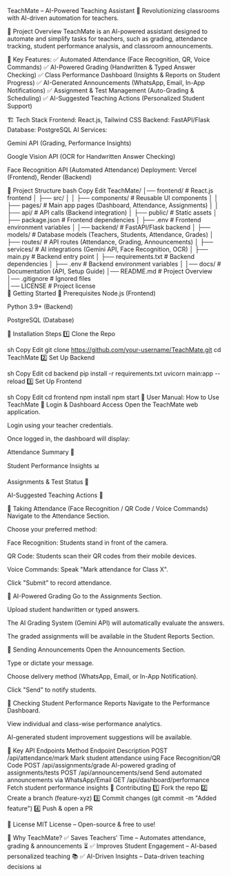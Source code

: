 TeachMate – AI-Powered Teaching Assistant
🚀 Revolutionizing classrooms with AI-driven automation for teachers.

📌 Project Overview
TeachMate is an AI-powered assistant designed to automate and simplify tasks for teachers, such as grading, attendance tracking, student performance analysis, and classroom announcements.

🔹 Key Features:
✅ Automated Attendance (Face Recognition, QR, Voice Commands)
✅ AI-Powered Grading (Handwritten & Typed Answer Checking)
✅ Class Performance Dashboard (Insights & Reports on Student Progress)
✅ AI-Generated Announcements (WhatsApp, Email, In-App Notifications)
✅ Assignment & Test Management (Auto-Grading & Scheduling)
✅ AI-Suggested Teaching Actions (Personalized Student Support)

🏗 Tech Stack
Frontend: React.js, Tailwind CSS
Backend: FastAPI/Flask
Database: PostgreSQL
AI Services:

Gemini API (Grading, Performance Insights)

Google Vision API (OCR for Handwritten Answer Checking)

Face Recognition API (Automated Attendance)
Deployment: Vercel (Frontend), Render (Backend)

📁 Project Structure
bash
Copy
Edit
TeachMate/
│── frontend/                # React.js frontend
│   ├── src/
│   │   ├── components/      # Reusable UI components
│   │   ├── pages/           # Main app pages (Dashboard, Attendance, Assignments)
│   │   ├── api/             # API calls (Backend integration)
│   ├── public/              # Static assets
│   ├── package.json         # Frontend dependencies
│   ├── .env                 # Frontend environment variables
│
│── backend/                 # FastAPI/Flask backend
│   ├── models/              # Database models (Teachers, Students, Attendance, Grades)
│   ├── routes/              # API routes (Attendance, Grading, Announcements)
│   ├── services/            # AI integrations (Gemini API, Face Recognition, OCR)
│   ├── main.py              # Backend entry point
│   ├── requirements.txt     # Backend dependencies
│   ├── .env                 # Backend environment variables
│
│── docs/                    # Documentation (API, Setup Guide)
│── README.md                # Project Overview  
│── .gitignore               # Ignored files  
│── LICENSE                  # Project license  
🚀 Getting Started
📌 Prerequisites
Node.js (Frontend)

Python 3.9+ (Backend)

PostgreSQL (Database)

📌 Installation Steps
1️⃣ Clone the Repo

sh
Copy
Edit
git clone https://github.com/your-username/TeachMate.git
cd TeachMate
2️⃣ Set Up Backend

sh
Copy
Edit
cd backend
pip install -r requirements.txt
uvicorn main:app --reload
3️⃣ Set Up Frontend

sh
Copy
Edit
cd frontend
npm install
npm start
📌 User Manual: How to Use TeachMate
🔹 Login & Dashboard Access
Open the TeachMate web application.

Login using your teacher credentials.

Once logged in, the dashboard will display:

Attendance Summary 📅

Student Performance Insights 📊

Assignments & Test Status 📝

AI-Suggested Teaching Actions 🤖

🔹 Taking Attendance (Face Recognition / QR Code / Voice Commands)
Navigate to the Attendance Section.

Choose your preferred method:

Face Recognition: Students stand in front of the camera.

QR Code: Students scan their QR codes from their mobile devices.

Voice Commands: Speak "Mark attendance for Class X".

Click "Submit" to record attendance.

🔹 AI-Powered Grading
Go to the Assignments Section.

Upload student handwritten or typed answers.

The AI Grading System (Gemini API) will automatically evaluate the answers.

The graded assignments will be available in the Student Reports Section.

🔹 Sending Announcements
Open the Announcements Section.

Type or dictate your message.

Choose delivery method (WhatsApp, Email, or In-App Notification).

Click "Send" to notify students.

🔹 Checking Student Performance Reports
Navigate to the Performance Dashboard.

View individual and class-wise performance analytics.

AI-generated student improvement suggestions will be available.

📌 Key API Endpoints
Method	Endpoint	Description
POST	/api/attendance/mark	Mark student attendance using Face Recognition/QR Code
POST	/api/assignments/grade	AI-powered grading of assignments/tests
POST	/api/announcements/send	Send automated announcements via WhatsApp/Email
GET	/api/dashboard/performance	Fetch student performance insights
🤝 Contributing
1️⃣ Fork the repo
2️⃣ Create a branch (feature-xyz)
3️⃣ Commit changes (git commit -m "Added feature")
4️⃣ Push & open a PR

📜 License
MIT License – Open-source & free to use!

🎯 Why TeachMate?
✅ Saves Teachers’ Time – Automates attendance, grading & announcements ⏳
✅ Improves Student Engagement – AI-based personalized teaching 📚
✅ AI-Driven Insights – Data-driven teaching decisions 📊
